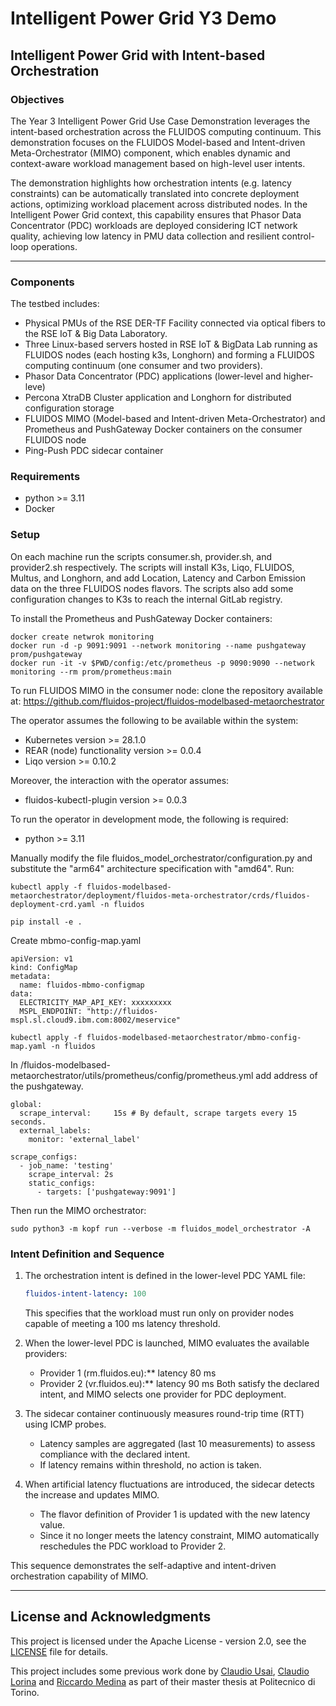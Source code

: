 # Intelligent Power Grid Y3 Demo

## Intelligent Power Grid with Intent-based Orchestration

### Objectives

The Year 3 Intelligent Power Grid Use Case Demonstration leverages the intent-based orchestration across the FLUIDOS computing continuum.
This demonstration focuses on the FLUIDOS Model-based and Intent-driven Meta-Orchestrator (MIMO) component, which enables dynamic and context-aware workload management based on high-level user intents.

The demonstration highlights how orchestration intents (e.g. latency constraints) can be automatically translated into concrete deployment actions, optimizing workload placement across distributed nodes. In the Intelligent Power Grid context, this capability ensures that Phasor Data Concentrator (PDC) workloads are deployed considering ICT network quality, achieving low latency in PMU data collection and resilient control-loop operations.

---

### Components

The testbed includes:

* Physical PMUs of the RSE DER-TF Facility connected via optical fibers to the RSE IoT & Big Data Laboratory.
* Three Linux-based servers hosted in RSE IoT & BigData Lab running as FLUIDOS nodes (each hosting k3s, Longhorn) and forming a FLUIDOS computing continuum (one consumer and two providers).
* Phasor Data Concentrator (PDC) applications (lower-level and higher-leve)
* Percona XtraDB Cluster application and Longhorn for distributed configuration storage
* FLUIDOS MIMO (Model-based and Intent-driven Meta-Orchestrator) and Prometheus and PushGateway Docker containers on the consumer FLUIDOS node
* Ping-Push PDC sidecar container

### Requirements

* python >= 3.11
* Docker

### Setup

On each machine run the scripts consumer.sh, provider.sh, and provider2.sh respectively.
The scripts will install K3s, Liqo, FLUIDOS, Multus, and Longhorn, and add Location, Latency and Carbon Emission data on the three FLUIDOS nodes flavors. The scripts also add some configuration changes to K3s to reach the internal GitLab registry. 


To install the Prometheus and PushGateway Docker containers:

```
docker create netwrok monitoring
docker run -d -p 9091:9091 --network monitoring --name pushgateway prom/pushgateway
docker run -it -v $PWD/config:/etc/prometheus -p 9090:9090 --network monitoring --rm prom/prometheus:main
```

To run FLUIDOS MIMO in the consumer node:
clone the repository available at: https://github.com/fluidos-project/fluidos-modelbased-metaorchestrator

The operator assumes the following to be available within the system:
* Kubernetes version >= 28.1.0
* REAR (node) functionality version >= 0.0.4
* Liqo version >= 0.10.2

Moreover, the interaction with the operator assumes:
* fluidos-kubectl-plugin version >= 0.0.3

To run the operator in development mode, the following is required:
* python >= 3.11

Manually modify the file fluidos_model_orchestrator/configuration.py and substitute the "arm64" architecture specification with "amd64". 
Run: 
```
kubectl apply -f fluidos-modelbased-metaorchestrator/deployment/fluidos-meta-orchestrator/crds/fluidos-deployment-crd.yaml -n fluidos
```
```
pip install -e .
```
Create mbmo-config-map.yaml
```
apiVersion: v1
kind: ConfigMap
metadata:
  name: fluidos-mbmo-configmap
data:
  ELECTRICITY_MAP_API_KEY: xxxxxxxxx
  MSPL_ENDPOINT: "http://fluidos-mspl.sl.cloud9.ibm.com:8002/meservice"
```
```
kubectl apply -f fluidos-modelbased-metaorchestrator/mbmo-config-map.yaml -n fluidos
```
In /fluidos-modelbased-metaorchestrator/utils/prometheus/config/prometheus.yml add address of the pushgateway.

```
global:
  scrape_interval:     15s # By default, scrape targets every 15 seconds.
  external_labels:
    monitor: 'external_label'

scrape_configs:
  - job_name: 'testing'
    scrape_interval: 2s
    static_configs:
      - targets: ['pushgateway:9091']
```
Then run the MIMO orchestrator:

```
sudo python3 -m kopf run --verbose -m fluidos_model_orchestrator -A
```

### Intent Definition and Sequence

1. The orchestration intent is defined in the lower-level PDC YAML file:

   ```yaml
   fluidos-intent-latency: 100
   ```

   This specifies that the workload must run only on provider nodes capable of meeting a 100 ms latency threshold.

2. When the lower-level PDC is launched, MIMO evaluates the available providers:

   * Provider 1 (rm.fluidos.eu):** latency 80 ms
   * Provider 2 (vr.fluidos.eu):** latency 90 ms
     Both satisfy the declared intent, and MIMO selects one provider for PDC deployment.

3. The sidecar container continuously measures round-trip time (RTT) using ICMP probes.

   * Latency samples are aggregated (last 10 measurements) to assess compliance with the declared intent.
   * If latency remains within threshold, no action is taken.

4. When artificial latency fluctuations are introduced, the sidecar detects the increase and updates MIMO.

   * The flavor definition of Provider 1 is updated with the new latency value.
   * Since it no longer meets the latency constraint, MIMO automatically reschedules the PDC workload to Provider 2.


This sequence demonstrates the self-adaptive and intent-driven orchestration capability of MIMO.

---

## License and Acknowledgments
This project is licensed under the Apache License - version 2.0, see the [LICENSE](LICENSE) file for details.

This project includes some previous work done by [Claudio Usai](https://github.com/claudious96), [Claudio Lorina](https://github.com/claudiolor) and [Riccardo Medina](https://github.com/rmedina97) as part of their master thesis at Politecnico di Torino.
